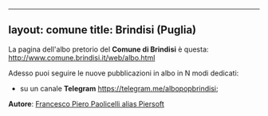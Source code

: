  ---
 layout: comune
 title: Brindisi (Puglia)
 ---
 
 La pagina dell'albo pretorio del **Comune di Brindisi** è questa: http://www.comune.brindisi.it/web/albo.html

 Adesso puoi seguire le nuove pubblicazioni in albo in N modi dedicati:

 * su un canale **Telegram** https://telegram.me/albopopbrindisi;


 **Autore**: [Francesco Piero Paolicelli alias Piersoft](https://twitter.com/Piersoft)
